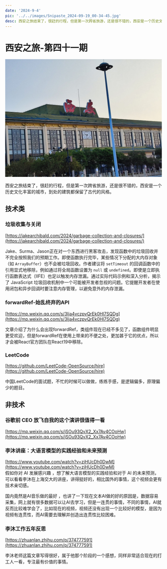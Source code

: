 ```yaml
---
date: '2024-9-4'
pic: '../../images/Snipaste_2024-09-19_00-34-45.jpg'
desc: 西安之旅结束了，很赶的行程，但是第一次跨省旅游，还是很不错的，西安是一个历史文化丰富的城市，到处的建筑都保留了古代的风格。
---
```

# 西安之旅-第四十一期
![Snipaste_2024-09-19_00-34-45.jpg](../../images/Snipaste_2024-09-19_00-34-45.jpg)


西安之旅结束了，很赶的行程，但是第一次跨省旅游，还是很不错的，西安是一个历史文化丰富的城市，到处的建筑都保留了古代的风格。


## 技术类
### 垃圾收集与关闭

[https://jakearchibald.com/2024/garbage-collection-and-closures/](https://jakearchibald.com/2024/garbage-collection-and-closures/)



Jake、Surma、Jason正在对一个东西进行黑客攻击，发现函数中的垃圾回收并不完全按照我们的预期工作。即使函数执行完毕，某些情况下分配的大内存对象（如 `ArrayBuffer`）也不会被垃圾回收。作者建议将 `setTimeout` 的回调函数中的引用显式地移除，例如通过将全局函数设置为 `null` 或 `undefined`。即使是立即执行函数表达式（IIFE）也足以触发内存泄漏。通过实际代码示例和深入分析，揭示了 JavaScript 垃圾回收机制中一个可能被开发者忽视的问题。它提醒开发者在使用闭包和异步回调时要注意内存管理，以避免意外的内存泄漏。



### forwardRef-始乱终弃的API

[https://mp.weixin.qq.com/s/3Ija4vczpvQrEk0Hl7SQDg](https://mp.weixin.qq.com/s/3Ija4vczpvQrEk0Hl7SQDg)


文章介绍了为什么会出现forwardRef，类组件现在已经不多见了，函数组件明显更受欢迎，但是forwardRef在使用上带来的不便之处，更加甚于它的优点，所以才会被React官方团队在React19中移除。

### LeetCode

[https://github.com/LeetCode-OpenSource/hire](https://github.com/LeetCode-OpenSource/hire)

中国LeetCode的面试题，不忙的时候可以做做，练练手感，是逻辑偏多，原理偏少的题目。



## 非技术
### 谷歌前 CEO 放飞自我的这个演讲很值得一看

[https://mp.weixin.qq.com/s/jSOu93QvX2_Xx7Av4COoHw](https://mp.weixin.qq.com/s/jSOu93QvX2_Xx7Av4COoHw)





### 李沐讲座：大语言模型的实践经验和未来预测

[https://www.youtube.com/watch?v=ziHUcDh0DwM](https://www.youtube.com/watch?v=ziHUcDh0DwM)  
假如你对 AI 发展感兴趣 ，想了解大语言模型的实践经验和对于 AI 的未来预测，可以看看李沐在上海交大的讲座，讲得挺好的，相比国外的事情，这个视频会更有技术亲切感。



国内竟然是AI音乐做的最好 ，也讲了一下现在文本AI做的好的原因是，数据容易采集，网上就有很多数据可以让AI去学习，但是一连贯的事情，不同的事情，AI就反而比较难学会了，比如现在的视频，视频还没有出现一个比较好的模型，是因为视频有连贯性，而AI需要去理解并创造出连贯性比较困难。 


### 李沐工作五年反思

[https://zhuanlan.zhihu.com/p/374777591](https://zhuanlan.zhihu.com/p/374777591)

李沐老师这篇文章写得很好，属于他那个阶段的一个感想，同样非常适合现在的打工人一看，专注最有价值的事情。


